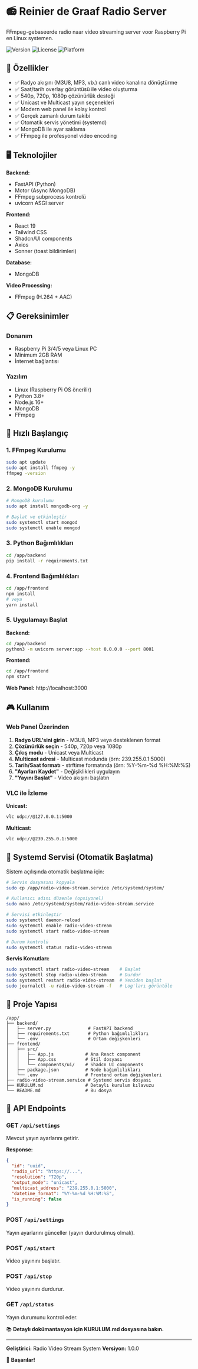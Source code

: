# 📻 Reinier de Graaf Radio Server

FFmpeg-gebaseerde radio naar video streaming server voor Raspberry Pi en Linux systemen.

![Version](https://img.shields.io/badge/version-1.0.0-blue.svg)
![License](https://img.shields.io/badge/license-MIT-green.svg)
![Platform](https://img.shields.io/badge/platform-Raspberry%20Pi%20%7C%20Linux-red.svg)

## 🎯 Özellikler

- ✅ Radyo akışını (M3U8, MP3, vb.) canlı video kanalına dönüştürme
- ✅ Saat/tarih overlay görüntüsü ile video oluşturma
- ✅ 540p, 720p, 1080p çözünürlük desteği
- ✅ Unicast ve Multicast yayın seçenekleri
- ✅ Modern web panel ile kolay kontrol
- ✅ Gerçek zamanlı durum takibi
- ✅ Otomatik servis yönetimi (systemd)
- ✅ MongoDB ile ayar saklama
- ✅ FFmpeg ile profesyonel video encoding

## 🖥️ Teknolojiler

**Backend:**
- FastAPI (Python)
- Motor (Async MongoDB)
- FFmpeg subprocess kontrolü
- uvicorn ASGI server

**Frontend:**
- React 19
- Tailwind CSS
- Shadcn/UI components
- Axios
- Sonner (toast bildirimleri)

**Database:**
- MongoDB

**Video Processing:**
- FFmpeg (H.264 + AAC)

## 📋 Gereksinimler

### Donanım
- Raspberry Pi 3/4/5 veya Linux PC
- Minimum 2GB RAM
- İnternet bağlantısı

### Yazılım
- Linux (Raspberry Pi OS önerilir)
- Python 3.8+
- Node.js 16+
- MongoDB
- FFmpeg

## 🚀 Hızlı Başlangıç

### 1. FFmpeg Kurulumu

```bash
sudo apt update
sudo apt install ffmpeg -y
ffmpeg -version
```

### 2. MongoDB Kurulumu

```bash
# MongoDB kurulumu
sudo apt install mongodb-org -y

# Başlat ve etkinleştir
sudo systemctl start mongod
sudo systemctl enable mongod
```

### 3. Python Bağımlılıkları

```bash
cd /app/backend
pip install -r requirements.txt
```

### 4. Frontend Bağımlılıkları

```bash
cd /app/frontend
npm install
# veya
yarn install
```

### 5. Uygulamayı Başlat

**Backend:**
```bash
cd /app/backend
python3 -m uvicorn server:app --host 0.0.0.0 --port 8001
```

**Frontend:**
```bash
cd /app/frontend
npm start
```

**Web Panel:** http://localhost:3000

## 🎮 Kullanım

### Web Panel Üzerinden

1. **Radyo URL'sini girin** - M3U8, MP3 veya desteklenen format
2. **Çözünürlük seçin** - 540p, 720p veya 1080p
3. **Çıkış modu** - Unicast veya Multicast
4. **Multicast adresi** - Multicast modunda (örn: 239.255.0.1:5000)
5. **Tarih/Saat formatı** - strftime formatında (örn: %Y-%m-%d %H:%M:%S)
6. **"Ayarları Kaydet"** - Değişiklikleri uygulayın
7. **"Yayını Başlat"** - Video akışını başlatın

### VLC ile İzleme

**Unicast:**
```bash
vlc udp://@127.0.0.1:5000
```

**Multicast:**
```bash
vlc udp://@239.255.0.1:5000
```

## 🔧 Systemd Servisi (Otomatik Başlatma)

Sistem açılışında otomatik başlatma için:

```bash
# Servis dosyasını kopyala
sudo cp /app/radio-video-stream.service /etc/systemd/system/

# Kullanıcı adını düzenle (opsiyonel)
sudo nano /etc/systemd/system/radio-video-stream.service

# Servisi etkinleştir
sudo systemctl daemon-reload
sudo systemctl enable radio-video-stream
sudo systemctl start radio-video-stream

# Durum kontrolü
sudo systemctl status radio-video-stream
```

**Servis Komutları:**
```bash
sudo systemctl start radio-video-stream    # Başlat
sudo systemctl stop radio-video-stream     # Durdur
sudo systemctl restart radio-video-stream  # Yeniden başlat
sudo journalctl -u radio-video-stream -f   # Log'ları görüntüle
```

## 📁 Proje Yapısı

```
/app/
├── backend/
│   ├── server.py              # FastAPI backend
│   ├── requirements.txt       # Python bağımlılıkları
│   └── .env                   # Ortam değişkenleri
├── frontend/
│   ├── src/
│   │   ├── App.js            # Ana React component
│   │   ├── App.css           # Stil dosyası
│   │   └── components/ui/    # Shadcn UI components
│   ├── package.json          # Node bağımlılıkları
│   └── .env                  # Frontend ortam değişkenleri
├── radio-video-stream.service # Systemd servis dosyası
├── KURULUM.md                # Detaylı kurulum kılavuzu
└── README.md                 # Bu dosya
```

## 🔌 API Endpoints

### GET `/api/settings`
Mevcut yayın ayarlarını getirir.

**Response:**
```json
{
  "id": "uuid",
  "radio_url": "https://...",
  "resolution": "720p",
  "output_mode": "unicast",
  "multicast_address": "239.255.0.1:5000",
  "datetime_format": "%Y-%m-%d %H:%M:%S",
  "is_running": false
}
```

### POST `/api/settings`
Yayın ayarlarını günceller (yayın durdurulmuş olmalı).

### POST `/api/start`
Video yayınını başlatır.

### POST `/api/stop`
Video yayınını durdurur.

### GET `/api/status`
Yayın durumunu kontrol eder.

📚 **Detaylı dokümantasyon için KURULUM.md dosyasına bakın.**

---

**Geliştirici:** Radio Video Stream System
**Versiyon:** 1.0.0

🚀 **Başarılar!**
